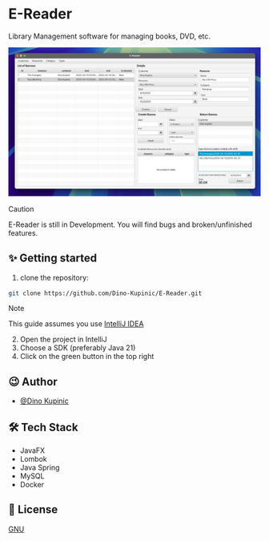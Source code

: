 # E-Reader

Library Management software for managing books, DVD, etc. 

![preview](./.github/preview.png)

> [!CAUTION]
> E-Reader is still in Development. You will find bugs and broken/unfinished features.

## ✨ Getting started
1. clone the repository:
```bash
git clone https://github.com/Dino-Kupinic/E-Reader.git
```

> [!NOTE]
> This guide assumes you use [IntelliJ IDEA](https://www.jetbrains.com/idea/)

2. Open the project in IntelliJ
3. Choose a SDK (preferably Java 21)
4. Click on the green button in the top right

## 😉 Author

- [@Dino Kupinic](https://www.github.com/Dino-Kupinic)

## 🛠️ Tech Stack

- JavaFX
- Lombok
- Java Spring
- MySQL
- Docker

## 🦋 License

[GNU](https://choosealicense.com/licenses/gpl-3.0/)
